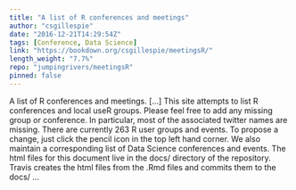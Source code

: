 ```yaml
---
title: "A list of R conferences and meetings"
author: "csgillespie"
date: "2016-12-21T14:29:54Z"
tags: [Conference, Data Science]
link: "https://bookdown.org/csgillespie/meetingsR/"
length_weight: "7.7%"
repo: "jumpingrivers/meetingsR"
pinned: false
---
```


A list of R conferences and meetings. [...] This site attempts to list R conferences and local useR groups. Please feel free to add any missing group or conference. In particular, most of the associated twitter names are missing. There are currently 263 R user groups and events. To propose a change, just click the pencil icon in the top left hand corner. We also maintain a corresponding list of Data Science conferences and events. The html files for this document live in the docs/ directory of the repository. Travis creates the html files from the .Rmd files and commits them to the docs/ ...
